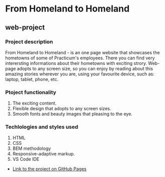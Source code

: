 # From Homeland to Homeland
## web-project

### Project description
From Homeland to Homeland - is an one page website that showcases the hometowns of some of Practicum's employees. There you can find very interersting informations about their hometowns with exciting strory. Web-page adopts to any screen size, so you can enjoy by reading about this amazing stories wherever you are, using your favourite device, such as: laptop, tablet, phone, etc.

### Ptoject functionality

1. The exciting content.
2. Flexible design that adopts to any screen sizes.
3. Smooth fonts and beauty images that pleasing to the eye.


### Techlologies and styles used

1. HTML
2. CSS
3. BEM methodology
4. Responsive-adaptive markup.
5. VS Code IDE

* [Link to the project on GitHub Pages](https://scorpioxkiller.github.io/web_project_3/index.html)  
